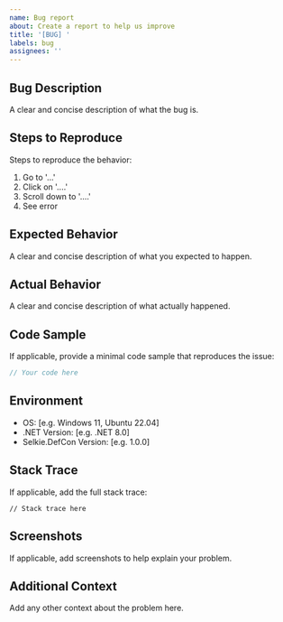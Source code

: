 ```yaml
---
name: Bug report
about: Create a report to help us improve
title: '[BUG] '
labels: bug
assignees: ''
---
```


## Bug Description
A clear and concise description of what the bug is.

## Steps to Reproduce
Steps to reproduce the behavior:
1. Go to '...'
2. Click on '....'
3. Scroll down to '....'
4. See error

## Expected Behavior
A clear and concise description of what you expected to happen.

## Actual Behavior
A clear and concise description of what actually happened.

## Code Sample
If applicable, provide a minimal code sample that reproduces the issue:

```csharp
// Your code here
```

## Environment
- OS: [e.g. Windows 11, Ubuntu 22.04]
- .NET Version: [e.g. .NET 8.0]
- Selkie.DefCon Version: [e.g. 1.0.0]

## Stack Trace
If applicable, add the full stack trace:

```
// Stack trace here
```

## Screenshots
If applicable, add screenshots to help explain your problem.

## Additional Context
Add any other context about the problem here.
